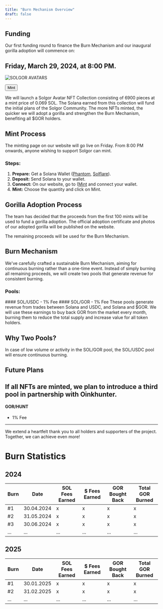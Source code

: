 ```yaml
---
title: "Burn Mechanism Overview"
draft: false
---
```


## Funding

Our first funding round to finance the Burn Mechanism and our inaugural gorilla adoption will commence on: 
## Friday, March 29, 2024, at 8:00 PM.

![SOLGOR AVATARS](/images/SOLGOR_AVATARS.gif)

<Button href="#" type="solid">Mint</Button>

We will launch a Solgor Avatar NFT Collection consisting of 6900 pieces at a mint price of 0.069 SOL. 
The Solana earned from this collection will fund the initial plans of the Solgor Community. 
The more NFTs minted, the quicker we will adopt a gorilla and strengthen the Burn Mechanism, benefiting all $GOR holders.

## Mint Process
<Notice type="info">
The minting page on our website will go live on Friday. From 8:00 PM onwards, anyone wishing to support Solgor can mint.
</notice>

### Steps:

1. **Prepare:** Get a Solana Wallet ([Phantom](https://phantom.app/), [Solflare](https://solflare.com/)).
2. **Deposit:** Send Solana to your wallet.
3. **Connect:** On our website, go to ([Mint](https://solgor.app/) and connect your wallet.
4. **Mint:** Choose the quantity and click on Mint.

## Gorilla Adoption Process

The team has decided that the proceeds from the first 100 mints will be used to fund a gorilla adoption. 
The official adoption certificate and photos of our adopted gorilla will be published on the website.

The remaining proceeds will be used for the Burn Mechanism.

## Burn Mechanism

We've carefully crafted a sustainable Burn Mechanism, aiming for continuous burning rather than a one-time event. 
Instead of simply burning all remaining proceeds, we will create two pools that generate revenue for consistent burning.

### Pools:
<Notice type="#1 Pool">
#### SOL/USDC
- 1% Fee
</Notice>
<Notice type="#2 Pool">
#### SOL/GOR
- 1% Fee
</Notice>
These pools generate revenue from trades between Solana and USDC, and Solana and $GOR. 
We will use these earnings to buy back GOR from the market every month, burning them to reduce the total supply and increase value for all token holders.

## Why Two Pools?

In case of low volume or activity in the SOL/GOR pool, the SOL/USDC pool will ensure continuous burning.

## Future Plans

If all NFTs are minted, we plan to introduce a third pool in partnership with Oinkhunter.
---
#### GOR/HUNT
- 1% Fee
---
We extend a heartfelt thank you to all holders and supporters of the project. 
Together, we can achieve even more!

# Burn Statistics

## 2024

| Burn | Date       | SOL Fees Earned | $ Fees Earned | GOR Bought Back | Total GOR Burned |
|------|------------|-----------------|---------------|-----------------|------------------|
| #1   | 30.04.2024 | x               | x             | x               | x                |
| #2   | 31.05.2024 | x               | x             | x               | x                |
| #3   | 30.06.2024 | x               | x             | x               | x                |
| ...  | ...        | ...             | ...           | ...             | ...              |

## 2025

| Burn | Date       | SOL Fees Earned | $ Fees Earned | GOR Bought Back | Total GOR Burned |
|------|------------|-----------------|---------------|-----------------|------------------|
| #1   | 30.01.2025 | x               | x             | x               | x                |
| #2   | 31.02.2025 | x               | x             | x               | x                |
| ...  | ...        | ...             | ...           | ...             | ...              |
